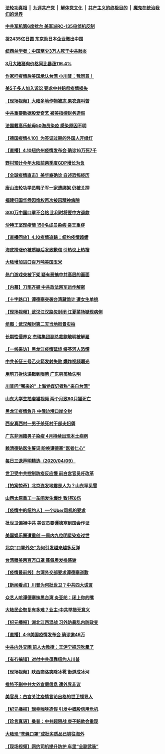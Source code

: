####  [法轮功真相](../../../../basic/blob/master/README.md?t=04110201) &nbsp;|&nbsp; [九评共产党](../../../../9ping.md/blob/master/README.md?t=04110201) &nbsp;|&nbsp; [解体党文化](../../../../jtdwh.md/blob/master/README.md?t=04110201)  &nbsp;|&nbsp; [共产主义的终极目的](../../../../gczydzjmd.md/blob/master/README.md?t=04110201) &nbsp;|&nbsp; [魔鬼在统治我们的世界](../../../../mgztzwmdsj.md/blob/master/README.md?t=04110201) 

#### [中共军机第6度扰台 美军派RC-135电侦机反制](../pages/nsc413/n12019498.md?t=04110201) 

#### [拨2435亿日圆 东京助日本企业撤出中国](../pages/nsc413/n12017266.md?t=04110201) 

#### [纽西兰学者：中国至少3万人死于中共肺炎](../pages/nsc413/n12017223.md?t=04110201) 

#### [3月大陆猪肉价格同比暴涨116.4%](../pages/nsc413/n12020491.md?t=04110201) 

#### [作家吁疫情后美国承认台湾 小川普：我同意！](../pages/nsc413/n12019622.md?t=04110201) 

#### [美5千多人加入诉讼 要求中共赔偿疫情损失](../pages/nsc413/n12020585.md?t=04110201) 

#### [【现场视频】大陆多地作物被冻 果农连叫苦](../pages/nsc413/n12019697.md?t=04110201) 

#### [中共重要数据股爱奇艺 被美指控财务造假](../pages/nsc413/n12020345.md?t=04110201) 

#### [法国戴高乐航母50海员染疫 感染原因不明](../pages/nsc413/n12020292.md?t=04110201) 

#### [【德国疫情4.10】为签证过期的外国人开绿灯](../pages/nsc413/n12020059.md?t=04110201) 

#### [【直播】4.10纽约州疫情发布会 确诊16万死7千](../pages/nsc413/n12020407.md?t=04110201) 

#### [野村预计今年大陆前两季度GDP增长为负](../pages/nsc413/n12018415.md?t=04110201) 

#### [【全球疫情直击】美华裔确诊 自述恐怖经历](../pages/nsc413/n12020206.md?t=04110201) 


#### [唐山法轮功学员韩子军一家遭绑架 仍被关押](../pages/nsc413/n12017652.md?t=04110201) 

#### [福建归国华侨因维权再次被囚精神病院](../pages/nsc413/n12020236.md?t=04110201) 

#### [300万中国口罩不合格 比利时将要中方退款](../pages/nsc413/n12020015.md?t=04110201) 

#### [沙特王室现疫情 150名成员染病 亲王重症](../pages/nsc413/n12019927.md?t=04110201) 

#### [【直播回放】4.10疫情追踪：纽约疫情趋缓](../pages/nsc413/n12019812.md?t=04110201) 

#### [海底捞涨价被质疑后发致歉信 引热议上热搜](../pages/nsc413/n12019722.md?t=04110201) 

#### [大陆增加进口百万吨美国玉米](../pages/nsc413/n12019132.md?t=04110201) 

#### [热门游戏突被下架 疑有恶搞中共高层的画面](../pages/nsc413/n12019699.md?t=04110201) 

#### [【内幕】刀笔齐握 中共政法网军运作解密](../pages/nsc413/n12010892.md?t=04110201) 

#### [【十字路口】谭德塞突袭台湾藏诡计 遭女生单挑](../pages/nsc413/n12018487.md?t=04110201) 

#### [【现场视频】武汉江汉路忽封闭 江夏菜场疑现病例](../pages/nsc413/n12019428.md?t=04110201) 

#### [组图：武汉解封第二天当地街景实拍](../pages/nsc413/n12019046.md?t=04110201) 

#### [长期性侵养女 杰瑞集团副总裁鲍毓明被解雇](../pages/nsc413/n12019311.md?t=04110201) 

#### [【一线采访】黑龙江疫情延烧 绥芬河人恐慌](../pages/nsc413/n12019283.md?t=04110201) 

#### [中共长征三号乙火箭发射失败 爆炸视频曝光](../pages/nsc413/n12018708.md?t=04110201) 

#### [用剪刀拆快递戳到眼睛 广东男孩险失明](../pages/nsc413/n12019337.md?t=04110201) 

#### [川普问“哪来的” 上海党媒记者称“来自台湾”](../pages/nsc413/n12018161.md?t=04110201) 

#### [山东大学生拍虐猫视频 两个月致80只猫死亡](../pages/nsc413/n12018221.md?t=04110201) 

#### [黑龙江疫情急升 中俄边境口岸全封](../pages/nsc413/n12019017.md?t=04110201) 

#### [西安真西村一男子杀死村干部夫妇俩](../pages/nsc413/n12019109.md?t=04110201) 

#### [广东非洲籍男子染疫 4月持续出现本土病例](../pages/nsc413/n12018842.md?t=04110201) 

#### [赖清德贴医生誓词 盼唤谭德塞“医者仁心”](../pages/nsc413/n12018775.md?t=04110201) 

#### [每日三退声明精选（2020/04/09）](../pages/nsc413/n12019028.md?t=04110201) 

#### [世卫受中共控制防疫反应慢 前白宫官员吁改革](../pages/nsc413/n12018704.md?t=04110201) 

#### [【拍案惊奇】北京连发地震是人为？山东罕见雪](../pages/nsc413/n12018467.md?t=04110201) 

#### [山西太原重工一车间发生爆炸 致1死6伤](../pages/nsc413/n12018670.md?t=04110201) 

#### [【疫情中的纽约人】一个Uber司机的要求](../pages/nsc413/n12018296.md?t=04110201) 

#### [批世卫偏袒中共 美议员要谭德塞到国会作证](../pages/nsc413/n12018619.md?t=04110201) 

#### [美国娱乐圈遭重创 一周内九位明星染疫过世](../pages/nsc413/n12018357.md?t=04110201) 

#### [北京“口罩外交”为何引发越来越多反弹](../pages/nsc413/n12018113.md?t=04110201) 

#### [台湾赠美两百万口罩 蓬佩奥发推感谢](../pages/nsc413/n12015356.md?t=04110201) 

#### [【疫情最前线】台湾外交部要求谭德塞道歉](../pages/nsc413/n12018234.md?t=04110201) 

#### [【新闻看点】川普为何批世卫？中共四大谎言](../pages/nsc413/n12017912.md?t=04110201) 

#### [众艺人呛谭德塞抹黑台湾 炎亚纶：闭上你的嘴](../pages/nsc413/n12017835.md?t=04110201) 

#### [大陆民企恢复有多难？业主:中共举措无意义](../pages/nsc413/n12018118.md?t=04110201) 

#### [【纪元播报】湖北江西混战 习外防暴乱内防政变](../pages/nsc413/n12017902.md?t=04110201) 

#### [【直播】4·9美国疫情发布会 确诊逾46万](../pages/nsc413/n12018096.md?t=04110201) 

#### [中共内外交困 前人大教授：王沪宁把习吹晕了](../pages/nsc413/n12017675.md?t=04110201) 

#### [【有冇搞错】对付中共须靠纽约人川普](../pages/nsc413/n12018025.md?t=04110201) 

#### [【现场视频】陕西商洛突降冰雹 街道成冰河](../pages/nsc413/n12018033.md?t=04110201) 

#### [推特不删中共大外宣假信息 遭外界非议](../pages/nsc413/n12018034.md?t=04110201) 

#### [美官员：白宫关注疫情言论出格的世卫领导人](../pages/nsc413/n12017969.md?t=04110201) 

#### [【纪元播报】瑞幸咖啡造假 引发中概股信用危机](../pages/nsc413/n12017903.md?t=04110201) 

#### [【珍言真语】桑普：中共超限战 庚子赔款会重现](../pages/nsc413/n12017923.md?t=04110201) 

#### [大陆现“苍蝇口罩”成批劣质品已销往海外](../pages/nsc413/n12017557.md?t=04110201) 

#### [【现场视频】网约司机提升防护 车里“全副武装”](../pages/nsc413/n12017813.md?t=04110201) 

